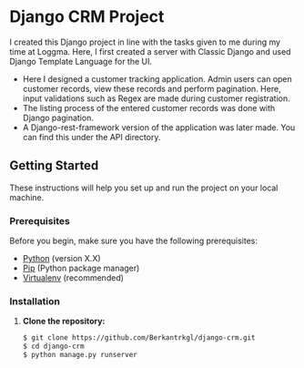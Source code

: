 # Django CRM Project

I created this Django project in line with the tasks given to me during my time at Loggma. Here, I first created a server with Classic Django and used Django Template Language for the UI. 
* Here I designed a customer tracking application. Admin users can open customer records, view these records and perform pagination. Here, input validations such as Regex are made during customer registration.
* The listing process of the entered customer records was done with Django pagination.
* A Django-rest-framework version of the application was later made. You can find this under the API directory.

## Getting Started

These instructions will help you set up and run the project on your local machine.

### Prerequisites

Before you begin, make sure you have the following prerequisites:

- [Python](https://www.python.org/downloads/) (version X.X)
- [Pip](https://pip.pypa.io/en/stable/installation/) (Python package manager)
- [Virtualenv](https://virtualenv.pypa.io/en/stable/installation/) (recommended)

### Installation

1. **Clone the repository:**

   ```bash
   $ git clone https://github.com/Berkantrkgl/django-crm.git
   $ cd django-crm
   $ python manage.py runserver
